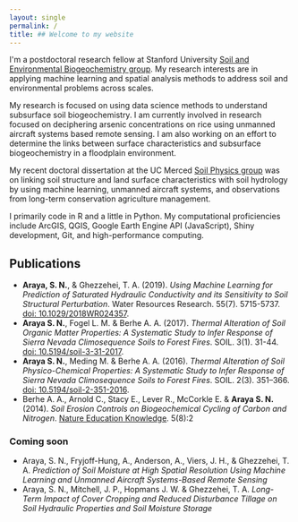 ```yaml
---
layout: single
permalink: /
title: ## Welcome to my website
---
```


I'm a postdoctoral research fellow at Stanford University [Soil and Environmental Biogeochemistry group](https://pangea.stanford.edu/soils/). My research interests are in applying  machine learning and spatial analysis methods to address soil and environmental problems across scales.

My research is focused on using data science methods to understand subsurface soil biogeochemistry. I am currently involved in research focused on deciphering arsenic concentrations on rice using unmanned aircraft systems based remote sensing. I am also working on an effort to determine the links between surface characteristics and subsurface biogeochemistry in a floodplain environment.

My recent doctoral dissertation at the UC Merced [Soil Physics group](http://soilphysics.ucmerced.edu/) was on linking soil structure and land surface characteristics with soil hydrology by using machine learning, unmanned aircraft systems, and observations from long-term conservation agriculture management.

I primarily code in R and a little in Python. My computational proficiencies include ArcGIS, QGIS, Google Earth Engine API (JavaScript), Shiny development, Git, and high-performance computing.

## Publications
- **Araya, S. N.**, & Ghezzehei, T. A. (2019). *Using Machine Learning for Prediction of Saturated Hydraulic Conductivity and its Sensitivity to Soil Structural Perturbation*. Water Resources Research. 55(7). 5715-5737. [doi: 10.1029/2018WR024357](https://doi.org/10.1029/2018WR024357).
- **Araya S. N.**, Fogel L. M. & Berhe A. A. (2017). *Thermal Alteration of Soil Organic Matter Properties: A Systematic Study to Infer Response of Sierra Nevada Climosequence Soils to Forest Fires*. SOIL. 3(1). 31-44. [doi: 10.5194/soil-3-31-2017](https://doi.org/10.5194/soil-3-31-2017).
- **Araya S. N.**, Meding M. & Berhe A. A. (2016). *Thermal Alteration of Soil Physico-Chemical Properties: A Systematic Study to Infer Response of Sierra Nevada Climosequence Soils to Forest Fires*. SOIL. 2(3). 351–366. [doi: 10.5194/soil-2-351-2016](https://doi.org/10.5194/soil-2-351-2016).
- Berhe A. A., Arnold C., Stacy E., Lever R., McCorkle E. & **Araya S. N.** (2014). *Soil Erosion Controls on Biogeochemical Cycling of Carbon and Nitrogen*. [Nature Education Knowledge](https://www.nature.com/scitable/knowledge/library/soil-erosion-controls-on-biogeochemical-cycling-of-122160904). 5(8):2

### Coming soon
- Araya, S. N., Fryjoff-Hung, A., Anderson, A., Viers, J. H., & Ghezzehei, T. A. *Prediction of Soil Moisture at High Spatial Resolution Using Machine Learning and Unmanned Aircraft Systems-Based Remote Sensing*
- Araya, S. N., Mitchell, J. P., Hopmans J. W. & Ghezzehei, T. A. *Long-Term Impact of Cover Cropping and Reduced Disturbance Tillage on Soil Hydraulic Properties and Soil Moisture Storage*

